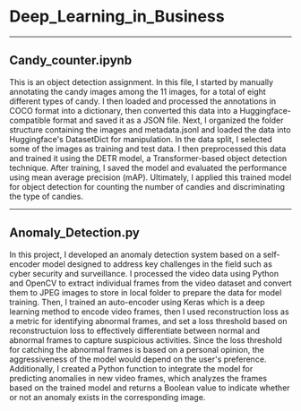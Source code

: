 # Deep_Learning_in_Business
-------------------------------------------------------------------------------------------------------------------------------------------------------------------
## Candy_counter.ipynb
This is an object detection assignment.
In this file, I started by manually annotating the candy images among the 11 images, for a total of eight different types of candy. 
I then loaded and processed the annotations in COCO format into a dictionary, then converted this data into a Huggingface-compatible format and saved it as a JSON file. 
Next, I organized the folder structure containing the images and metadata.jsonl and loaded the data into Huggingface's DatasetDict for manipulation. In the data split, I selected some of the images as training and test data. 
I then preprocessed this data and trained it using the DETR model, a Transformer-based object detection technique.
After training, I saved the model and evaluated the performance using mean average precision (mAP). Ultimately, I applied this trained model for object detection for counting the number of candies and discriminating the type of candies.

-------------------------------------------------------------------------------------------------------------------------------------------------------------------
## Anomaly_Detection.py
In this project, I developed an anomaly detection system based on a self-encoder model designed to address key challenges in the field such as cyber security and surveillance. 
I processed the video data using Python and OpenCV to extract individual frames from the video dataset and convert them to JPEG images to store in local folder to prepare the data for model training. 
Then, I trained an auto-encoder using Keras which is a deep learning method to encode video frames, then I used reconstruction loss as a metric for identifying abnormal frames, and set a loss threshold based on reconstructuion loss to effectively differentiate between normal and abnormal frames to capture suspicious activities. Since the loss threshold for catching the abnormal frames is based on a personal opinion, the aggressiveness of the model would depend on the user's preference.
Additionally, I created a Python function to integrate the model for predicting anomalies in new video frames, which analyzes the frames based on the trained model and returns a Boolean value to indicate whether or not an anomaly exists in the corresponding image.
